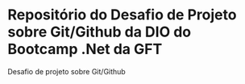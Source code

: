 # Repositório do Desafio de Projeto sobre Git/Github da DIO do Bootcamp .Net da GFT
Desafio de projeto sobre Git/Github
